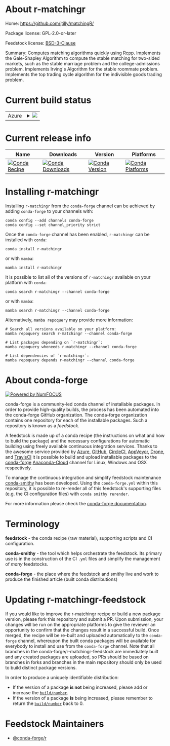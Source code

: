 About r-matchingr
=================

Home: https://github.com/jtilly/matchingR/

Package license: GPL-2.0-or-later

Feedstock license: [BSD-3-Clause](https://github.com/conda-forge/r-matchingr-feedstock/blob/main/LICENSE.txt)

Summary: Computes matching algorithms quickly using Rcpp. Implements the Gale-Shapley Algorithm to compute the stable matching for two-sided markets, such as the stable marriage problem and the college-admissions problem. Implements Irving's Algorithm for the stable roommate problem. Implements the top trading cycle algorithm for the indivisible goods trading problem.

Current build status
====================


<table>
    
  <tr>
    <td>Azure</td>
    <td>
      <details>
        <summary>
          <a href="https://dev.azure.com/conda-forge/feedstock-builds/_build/latest?definitionId=11127&branchName=main">
            <img src="https://dev.azure.com/conda-forge/feedstock-builds/_apis/build/status/r-matchingr-feedstock?branchName=main">
          </a>
        </summary>
        <table>
          <thead><tr><th>Variant</th><th>Status</th></tr></thead>
          <tbody><tr>
              <td>linux_64_r_base4.1</td>
              <td>
                <a href="https://dev.azure.com/conda-forge/feedstock-builds/_build/latest?definitionId=11127&branchName=main">
                  <img src="https://dev.azure.com/conda-forge/feedstock-builds/_apis/build/status/r-matchingr-feedstock?branchName=main&jobName=linux&configuration=linux_64_r_base4.1" alt="variant">
                </a>
              </td>
            </tr><tr>
              <td>linux_64_r_base4.2</td>
              <td>
                <a href="https://dev.azure.com/conda-forge/feedstock-builds/_build/latest?definitionId=11127&branchName=main">
                  <img src="https://dev.azure.com/conda-forge/feedstock-builds/_apis/build/status/r-matchingr-feedstock?branchName=main&jobName=linux&configuration=linux_64_r_base4.2" alt="variant">
                </a>
              </td>
            </tr><tr>
              <td>osx_64_r_base4.1</td>
              <td>
                <a href="https://dev.azure.com/conda-forge/feedstock-builds/_build/latest?definitionId=11127&branchName=main">
                  <img src="https://dev.azure.com/conda-forge/feedstock-builds/_apis/build/status/r-matchingr-feedstock?branchName=main&jobName=osx&configuration=osx_64_r_base4.1" alt="variant">
                </a>
              </td>
            </tr><tr>
              <td>osx_64_r_base4.2</td>
              <td>
                <a href="https://dev.azure.com/conda-forge/feedstock-builds/_build/latest?definitionId=11127&branchName=main">
                  <img src="https://dev.azure.com/conda-forge/feedstock-builds/_apis/build/status/r-matchingr-feedstock?branchName=main&jobName=osx&configuration=osx_64_r_base4.2" alt="variant">
                </a>
              </td>
            </tr><tr>
              <td>win_64</td>
              <td>
                <a href="https://dev.azure.com/conda-forge/feedstock-builds/_build/latest?definitionId=11127&branchName=main">
                  <img src="https://dev.azure.com/conda-forge/feedstock-builds/_apis/build/status/r-matchingr-feedstock?branchName=main&jobName=win&configuration=win_64_" alt="variant">
                </a>
              </td>
            </tr>
          </tbody>
        </table>
      </details>
    </td>
  </tr>
</table>

Current release info
====================

| Name | Downloads | Version | Platforms |
| --- | --- | --- | --- |
| [![Conda Recipe](https://img.shields.io/badge/recipe-r--matchingr-green.svg)](https://anaconda.org/conda-forge/r-matchingr) | [![Conda Downloads](https://img.shields.io/conda/dn/conda-forge/r-matchingr.svg)](https://anaconda.org/conda-forge/r-matchingr) | [![Conda Version](https://img.shields.io/conda/vn/conda-forge/r-matchingr.svg)](https://anaconda.org/conda-forge/r-matchingr) | [![Conda Platforms](https://img.shields.io/conda/pn/conda-forge/r-matchingr.svg)](https://anaconda.org/conda-forge/r-matchingr) |

Installing r-matchingr
======================

Installing `r-matchingr` from the `conda-forge` channel can be achieved by adding `conda-forge` to your channels with:

```
conda config --add channels conda-forge
conda config --set channel_priority strict
```

Once the `conda-forge` channel has been enabled, `r-matchingr` can be installed with `conda`:

```
conda install r-matchingr
```

or with `mamba`:

```
mamba install r-matchingr
```

It is possible to list all of the versions of `r-matchingr` available on your platform with `conda`:

```
conda search r-matchingr --channel conda-forge
```

or with `mamba`:

```
mamba search r-matchingr --channel conda-forge
```

Alternatively, `mamba repoquery` may provide more information:

```
# Search all versions available on your platform:
mamba repoquery search r-matchingr --channel conda-forge

# List packages depending on `r-matchingr`:
mamba repoquery whoneeds r-matchingr --channel conda-forge

# List dependencies of `r-matchingr`:
mamba repoquery depends r-matchingr --channel conda-forge
```


About conda-forge
=================

[![Powered by
NumFOCUS](https://img.shields.io/badge/powered%20by-NumFOCUS-orange.svg?style=flat&colorA=E1523D&colorB=007D8A)](https://numfocus.org)

conda-forge is a community-led conda channel of installable packages.
In order to provide high-quality builds, the process has been automated into the
conda-forge GitHub organization. The conda-forge organization contains one repository
for each of the installable packages. Such a repository is known as a *feedstock*.

A feedstock is made up of a conda recipe (the instructions on what and how to build
the package) and the necessary configurations for automatic building using freely
available continuous integration services. Thanks to the awesome service provided by
[Azure](https://azure.microsoft.com/en-us/services/devops/), [GitHub](https://github.com/),
[CircleCI](https://circleci.com/), [AppVeyor](https://www.appveyor.com/),
[Drone](https://cloud.drone.io/welcome), and [TravisCI](https://travis-ci.com/)
it is possible to build and upload installable packages to the
[conda-forge](https://anaconda.org/conda-forge) [Anaconda-Cloud](https://anaconda.org/)
channel for Linux, Windows and OSX respectively.

To manage the continuous integration and simplify feedstock maintenance
[conda-smithy](https://github.com/conda-forge/conda-smithy) has been developed.
Using the ``conda-forge.yml`` within this repository, it is possible to re-render all of
this feedstock's supporting files (e.g. the CI configuration files) with ``conda smithy rerender``.

For more information please check the [conda-forge documentation](https://conda-forge.org/docs/).

Terminology
===========

**feedstock** - the conda recipe (raw material), supporting scripts and CI configuration.

**conda-smithy** - the tool which helps orchestrate the feedstock.
                   Its primary use is in the construction of the CI ``.yml`` files
                   and simplify the management of *many* feedstocks.

**conda-forge** - the place where the feedstock and smithy live and work to
                  produce the finished article (built conda distributions)


Updating r-matchingr-feedstock
==============================

If you would like to improve the r-matchingr recipe or build a new
package version, please fork this repository and submit a PR. Upon submission,
your changes will be run on the appropriate platforms to give the reviewer an
opportunity to confirm that the changes result in a successful build. Once
merged, the recipe will be re-built and uploaded automatically to the
`conda-forge` channel, whereupon the built conda packages will be available for
everybody to install and use from the `conda-forge` channel.
Note that all branches in the conda-forge/r-matchingr-feedstock are
immediately built and any created packages are uploaded, so PRs should be based
on branches in forks and branches in the main repository should only be used to
build distinct package versions.

In order to produce a uniquely identifiable distribution:
 * If the version of a package **is not** being increased, please add or increase
   the [``build/number``](https://docs.conda.io/projects/conda-build/en/latest/resources/define-metadata.html#build-number-and-string).
 * If the version of a package **is** being increased, please remember to return
   the [``build/number``](https://docs.conda.io/projects/conda-build/en/latest/resources/define-metadata.html#build-number-and-string)
   back to 0.

Feedstock Maintainers
=====================

* [@conda-forge/r](https://github.com/conda-forge/r/)


